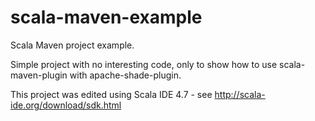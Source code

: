# scala-maven-example
Scala Maven project example.

Simple project with no interesting code, only to show how to use scala-maven-plugin with apache-shade-plugin.

This project was edited using Scala IDE 4.7 - see http://scala-ide.org/download/sdk.html